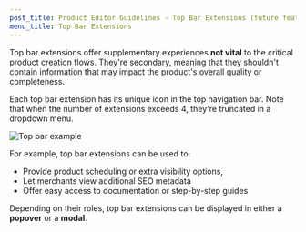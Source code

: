 ```yaml
---
post_title: Product Editor Guidelines - Top Bar Extensions (future feature)
menu_title: Top Bar Extensions
---
```


Top bar extensions offer supplementary experiences **not vital** to the critical product creation flows. They're secondary, meaning that they shouldn't contain information that may impact the product's overall quality or completeness.

Each top bar extension has its unique icon in the top navigation bar. Note that when the number of extensions exceeds 4, they're truncated in a dropdown menu.

![Top bar example](https://woo-docs-multi-com.go-vip.net/wp-content/uploads/2023/12/product-editor-ext-guidelines-top-bar.png)

For example, top bar extensions can be used to:

- Provide product scheduling or extra visibility options,
- Let merchants view additional SEO metadata
- Offer easy access to documentation or step-by-step guides

Depending on their roles, top bar extensions can be displayed in either a **popover** or a **modal**.
